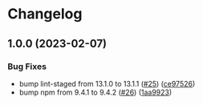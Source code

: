 # Changelog

## 1.0.0 (2023-02-07)


### Bug Fixes

* bump lint-staged from 13.1.0 to 13.1.1 ([#25](https://github.com/dschach/record-types/issues/25)) ([ce97526](https://github.com/dschach/record-types/commit/ce9752620d25761c54984c68cfc7ae62af51314b))
* bump npm from 9.4.1 to 9.4.2 ([#26](https://github.com/dschach/record-types/issues/26)) ([1aa9923](https://github.com/dschach/record-types/commit/1aa9923e5d3a1f3d6b53be5befc4663e13640474))
